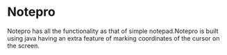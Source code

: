 # Notepro

Notepro has all the functionality as that of simple notepad.Notepro is built using java having an extra feature of marking coordinates of the 
cursor on the screen.
